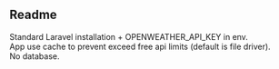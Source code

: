 ## Readme

Standard Laravel installation + OPENWEATHER_API_KEY in env.  
App use cache to prevent exceed free api limits (default is file driver).  
No database.  
